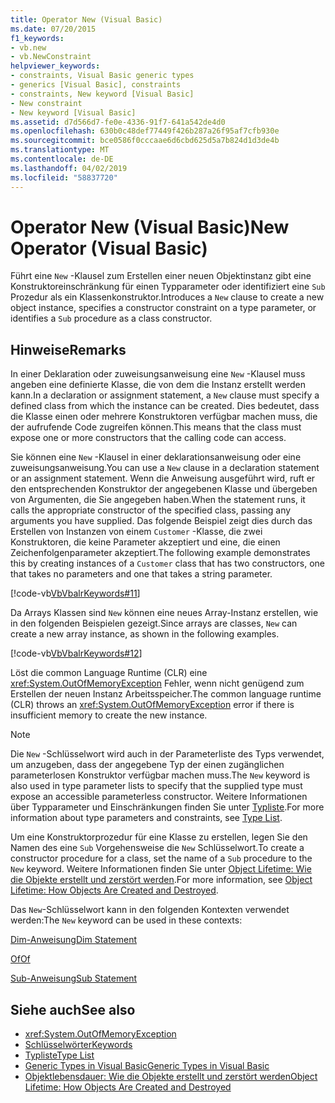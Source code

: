 ```yaml
---
title: Operator New (Visual Basic)
ms.date: 07/20/2015
f1_keywords:
- vb.new
- vb.NewConstraint
helpviewer_keywords:
- constraints, Visual Basic generic types
- generics [Visual Basic], constraints
- constraints, New keyword [Visual Basic]
- New constraint
- New keyword [Visual Basic]
ms.assetid: d7d566d7-fe0e-4336-91f7-641a542de4d0
ms.openlocfilehash: 630b0c48def77449f426b287a26f95af7cfb930e
ms.sourcegitcommit: bce0586f0cccaae6d6cbd625d5a7b824d1d3de4b
ms.translationtype: MT
ms.contentlocale: de-DE
ms.lasthandoff: 04/02/2019
ms.locfileid: "58837720"
---
```

# <a name="new-operator-visual-basic"></a><span data-ttu-id="8454c-102">Operator New (Visual Basic)</span><span class="sxs-lookup"><span data-stu-id="8454c-102">New Operator (Visual Basic)</span></span>
<span data-ttu-id="8454c-103">Führt eine `New` -Klausel zum Erstellen einer neuen Objektinstanz gibt eine Konstruktoreinschränkung für einen Typparameter oder identifiziert eine `Sub` Prozedur als ein Klassenkonstruktor.</span><span class="sxs-lookup"><span data-stu-id="8454c-103">Introduces a `New` clause to create a new object instance, specifies a constructor constraint on a type parameter, or identifies a `Sub` procedure as a class constructor.</span></span>  
  
## <a name="remarks"></a><span data-ttu-id="8454c-104">Hinweise</span><span class="sxs-lookup"><span data-stu-id="8454c-104">Remarks</span></span>  
 <span data-ttu-id="8454c-105">In einer Deklaration oder zuweisungsanweisung eine `New` -Klausel muss angeben eine definierte Klasse, die von dem die Instanz erstellt werden kann.</span><span class="sxs-lookup"><span data-stu-id="8454c-105">In a declaration or assignment statement, a `New` clause must specify a defined class from which the instance can be created.</span></span> <span data-ttu-id="8454c-106">Dies bedeutet, dass die Klasse einen oder mehrere Konstruktoren verfügbar machen muss, die der aufrufende Code zugreifen können.</span><span class="sxs-lookup"><span data-stu-id="8454c-106">This means that the class must expose one or more constructors that the calling code can access.</span></span>  
  
 <span data-ttu-id="8454c-107">Sie können eine `New` -Klausel in einer deklarationsanweisung oder eine zuweisungsanweisung.</span><span class="sxs-lookup"><span data-stu-id="8454c-107">You can use a `New` clause in a declaration statement or an assignment statement.</span></span> <span data-ttu-id="8454c-108">Wenn die Anweisung ausgeführt wird, ruft er den entsprechenden Konstruktor der angegebenen Klasse und übergeben von Argumenten, die Sie angegeben haben.</span><span class="sxs-lookup"><span data-stu-id="8454c-108">When the statement runs, it calls the appropriate constructor of the specified class, passing any arguments you have supplied.</span></span> <span data-ttu-id="8454c-109">Das folgende Beispiel zeigt dies durch das Erstellen von Instanzen von einem `Customer` -Klasse, die zwei Konstruktoren, die keine Parameter akzeptiert und eine, die einen Zeichenfolgenparameter akzeptiert.</span><span class="sxs-lookup"><span data-stu-id="8454c-109">The following example demonstrates this by creating instances of a `Customer` class that has two constructors, one that takes no parameters and one that takes a string parameter.</span></span>  
  
 [!code-vb[VbVbalrKeywords#11](~/samples/snippets/visualbasic/VS_Snippets_VBCSharp/VbVbalrKeywords/VB/Class6.vb#11)]  
  
 <span data-ttu-id="8454c-110">Da Arrays Klassen sind `New` können eine neues Array-Instanz erstellen, wie in den folgenden Beispielen gezeigt.</span><span class="sxs-lookup"><span data-stu-id="8454c-110">Since arrays are classes, `New` can create a new array instance, as shown in the following examples.</span></span>  
  
 [!code-vb[VbVbalrKeywords#12](~/samples/snippets/visualbasic/VS_Snippets_VBCSharp/VbVbalrKeywords/VB/Class6.vb#12)]  
  
 <span data-ttu-id="8454c-111">Löst die common Language Runtime (CLR) eine <xref:System.OutOfMemoryException> Fehler, wenn nicht genügend zum Erstellen der neuen Instanz Arbeitsspeicher.</span><span class="sxs-lookup"><span data-stu-id="8454c-111">The common language runtime (CLR) throws an <xref:System.OutOfMemoryException> error if there is insufficient memory to create the new instance.</span></span>  
  
> [!NOTE]
>  <span data-ttu-id="8454c-112">Die `New` -Schlüsselwort wird auch in der Parameterliste des Typs verwendet, um anzugeben, dass der angegebene Typ der einen zugänglichen parameterlosen Konstruktor verfügbar machen muss.</span><span class="sxs-lookup"><span data-stu-id="8454c-112">The `New` keyword is also used in type parameter lists to specify that the supplied type must expose an accessible parameterless constructor.</span></span> <span data-ttu-id="8454c-113">Weitere Informationen über Typparameter und Einschränkungen finden Sie unter [Typliste](../../../visual-basic/language-reference/statements/type-list.md).</span><span class="sxs-lookup"><span data-stu-id="8454c-113">For more information about type parameters and constraints, see [Type List](../../../visual-basic/language-reference/statements/type-list.md).</span></span>  
  
 <span data-ttu-id="8454c-114">Um eine Konstruktorprozedur für eine Klasse zu erstellen, legen Sie den Namen des eine `Sub` Vorgehensweise die `New` Schlüsselwort.</span><span class="sxs-lookup"><span data-stu-id="8454c-114">To create a constructor procedure for a class, set the name of a `Sub` procedure to the `New` keyword.</span></span> <span data-ttu-id="8454c-115">Weitere Informationen finden Sie unter [Object Lifetime: Wie die Objekte erstellt und zerstört werden](../../../visual-basic/programming-guide/language-features/objects-and-classes/object-lifetime-how-objects-are-created-and-destroyed.md).</span><span class="sxs-lookup"><span data-stu-id="8454c-115">For more information, see [Object Lifetime: How Objects Are Created and Destroyed](../../../visual-basic/programming-guide/language-features/objects-and-classes/object-lifetime-how-objects-are-created-and-destroyed.md).</span></span>  
  
 <span data-ttu-id="8454c-116">Das `New`-Schlüsselwort kann in den folgenden Kontexten verwendet werden:</span><span class="sxs-lookup"><span data-stu-id="8454c-116">The `New` keyword can be used in these contexts:</span></span>  
  
 [<span data-ttu-id="8454c-117">Dim-Anweisung</span><span class="sxs-lookup"><span data-stu-id="8454c-117">Dim Statement</span></span>](../../../visual-basic/language-reference/statements/dim-statement.md)  
  
 [<span data-ttu-id="8454c-118">Of</span><span class="sxs-lookup"><span data-stu-id="8454c-118">Of</span></span>](../../../visual-basic/language-reference/statements/of-clause.md)  
  
 [<span data-ttu-id="8454c-119">Sub-Anweisung</span><span class="sxs-lookup"><span data-stu-id="8454c-119">Sub Statement</span></span>](../../../visual-basic/language-reference/statements/sub-statement.md)  
  
## <a name="see-also"></a><span data-ttu-id="8454c-120">Siehe auch</span><span class="sxs-lookup"><span data-stu-id="8454c-120">See also</span></span>

- <xref:System.OutOfMemoryException>
- [<span data-ttu-id="8454c-121">Schlüsselwörter</span><span class="sxs-lookup"><span data-stu-id="8454c-121">Keywords</span></span>](../../../visual-basic/language-reference/keywords/index.md)
- [<span data-ttu-id="8454c-122">Typliste</span><span class="sxs-lookup"><span data-stu-id="8454c-122">Type List</span></span>](../../../visual-basic/language-reference/statements/type-list.md)
- [<span data-ttu-id="8454c-123">Generic Types in Visual Basic</span><span class="sxs-lookup"><span data-stu-id="8454c-123">Generic Types in Visual Basic</span></span>](../../../visual-basic/programming-guide/language-features/data-types/generic-types.md)
- [<span data-ttu-id="8454c-124">Objektlebensdauer: Wie die Objekte erstellt und zerstört werden</span><span class="sxs-lookup"><span data-stu-id="8454c-124">Object Lifetime: How Objects Are Created and Destroyed</span></span>](../../../visual-basic/programming-guide/language-features/objects-and-classes/object-lifetime-how-objects-are-created-and-destroyed.md)
